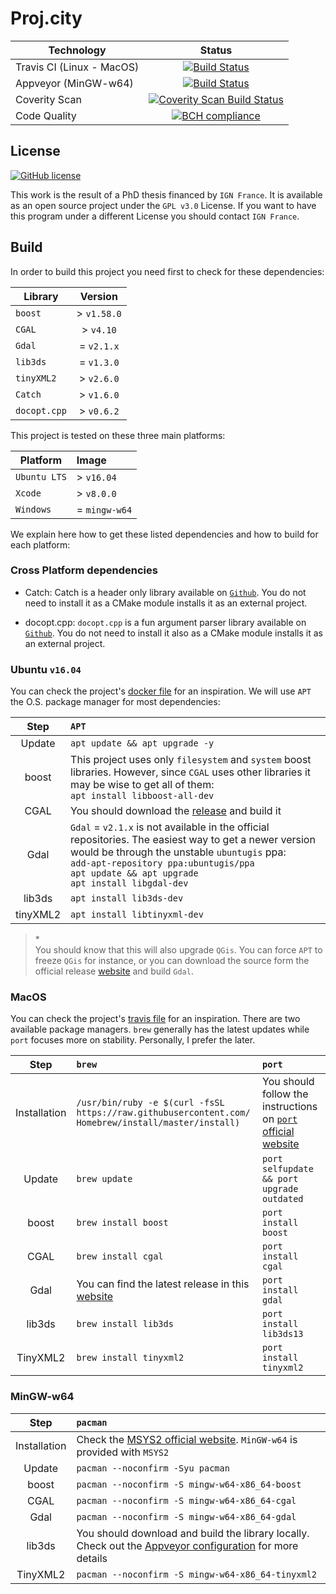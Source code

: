 # Proj.city

| Technology               | Status        |
| ------------------------ |:-------------:|
| Travis CI (Linux - MacOS)| [![Build Status](https://travis-ci.org/ethiy/proj.city.svg?branch=master)](https://travis-ci.org/ethiy/proj.city)|
| Appveyor (MinGW-w64)     | [![Build Status](https://ci.appveyor.com/api/projects/status/855pa36o55g3hwq7/branch/master?svg=true)](https://ci.appveyor.com/project/ethiy/proj.city/branch/master)|
| Coverity Scan            |[![Coverity Scan Build Status](https://scan.coverity.com/projects/11095/badge.svg)](https://scan.coverity.com/projects/ethiy-proj-city)|
| Code Quality             |[![BCH compliance](https://bettercodehub.com/edge/badge/ethiy/proj.city?branch=dev)](https://bettercodehub.com/)

## License

[![GitHub license](https://img.shields.io/badge/license-GPL3.0-blue.svg)](/LICENSE)

This work is the result of a PhD thesis financed by `IGN France`. It is available as an open source project under the `GPL v3.0` License. If you want to have this program under a different License you should contact `IGN France`.

## Build

In order to build this project you need first to check for these dependencies:

| Library               | Version       |
| --------------------- |:-------------:|
| `boost`               | > `v1.58.0`   |
| `CGAL`                | > `v4.10`    |
| `Gdal`                | = `v2.1.x`    |
| `lib3ds`              | = `v1.3.0`    |
| `tinyXML2`            | > `v2.6.0`    |
| `Catch`               | > `v1.6.0`    |
| `docopt.cpp`          | > `v0.6.2`    |

 This project is tested on these three main platforms:

| Platform              | Image         |
| --------------------- |:------------- |
| `Ubuntu LTS`          | > `v16.04`    |
| `Xcode`               | > `v8.0.0`    |
| `Windows`             | = `mingw-w64` |

 We explain here how to get these listed dependencies and how to build for each platform:

### Cross Platform dependencies

* Catch:
    Catch is a header only library available on [`Github`](https://github.com/philsquared/Catch). You do not need to install it as a CMake module installs it as an external project.

* docopt.cpp:
    `docopt.cpp` is a fun argument parser library available on [`Github`](https://github.com/docopt/docopt.cpp). You do not need to install it also as a CMake module installs it as an external project.

### Ubuntu `v16.04`

You can check the project's [docker file](Dockerfile) for an inspiration. We will use `APT` the O.S. package manager for most dependencies:

| Step         | `APT`           |
|:------------:|:------------- |
| Update       | `apt update && apt upgrade -y` |
| boost        | This project uses only  `filesystem` and `system` boost libraries. However, since `CGAL` uses other libraries it may be wise to get all of them:<br>`apt install libboost-all-dev` |
| CGAL         | You should download the [release](https://github.com/CGAL/cgal/releases/tag/releases%2FCGAL-4.10) and build it |
| Gdal         | `Gdal` = `v2.1.x` is not available in the official repositories. The easiest way to get a newer version would be through the unstable `ubuntugis` ppa:<br>`add-apt-repository ppa:ubuntugis/ppa`<br>`apt update && apt upgrade`<br>`apt install libgdal-dev`|
| lib3ds       | `apt install lib3ds-dev` |
| tinyXML2       | `apt install libtinyxml-dev` |

>\*\
You should know that this will also upgrade `QGis`. You can force `APT` to freeze `QGis` for instance, or you can download the source form the official release [website](https://trac.osgeo.org/gdal/wiki/DownloadSource) and build `Gdal`.

### MacOS

You can check the project's [travis file](/.travis.yml) for an inspiration. There are two available package managers. `brew` generally has the latest updates while `port` focuses more on stability. Personally, I prefer the later.

| Step         | `brew`        | `port`        |
|:------------:|:------------- |:------------- |
| Installation | `/usr/bin/ruby -e $(curl -fsSL https://raw.githubusercontent.com/`<br>`Homebrew/install/master/install)` | You should follow the instructions on [`port` official website](https://www.macports.org/install.php) |
| Update       | `brew update` | `port selfupdate && port upgrade outdated` |
| boost        | `brew install boost` | `port install boost` |
| CGAL         | `brew install cgal` | `port install cgal` |
| Gdal         | You can find the latest release in this [website](http://www.kyngchaos.com/software/frameworks) | `port install gdal` |
| lib3ds       | `brew install lib3ds` | `port install lib3ds13` |
| TinyXML2     | `brew install tinyxml2` | `port install tinyxml2` |

### MinGW-w64

| Step         | `pacman`      |
|:------------:|:------------- |
| Installation  | Check the [MSYS2 official website](http://www.msys2.org). `MinGW-w64` is provided with `MSYS2` |
| Update       | `pacman --noconfirm -Syu pacman` |
| boost        | `pacman --noconfirm -S mingw-w64-x86_64-boost` |
| CGAL         | `pacman --noconfirm -S mingw-w64-x86_64-cgal` |
| Gdal         | `pacman --noconfirm -S mingw-w64-x86_64-gdal`|
| lib3ds       | You should download and build the library locally. Check out the [Appveyor configuration](appveyor.yml/#L35) for more details |
| TinyXML2     | `pacman --noconfirm -S mingw-w64-x86_64-tinyxml2`|
